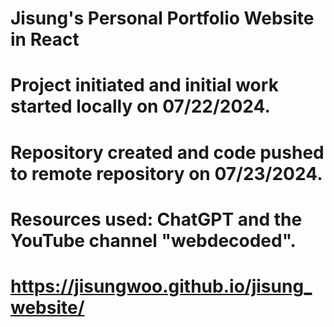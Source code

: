 # Jisung's Personal Portfolio Website in React

# Project initiated and initial work started locally on 07/22/2024.
# Repository created and code pushed to remote repository on 07/23/2024.
# Resources used: ChatGPT and the YouTube channel "webdecoded".

# https://jisungwoo.github.io/jisung_website/
